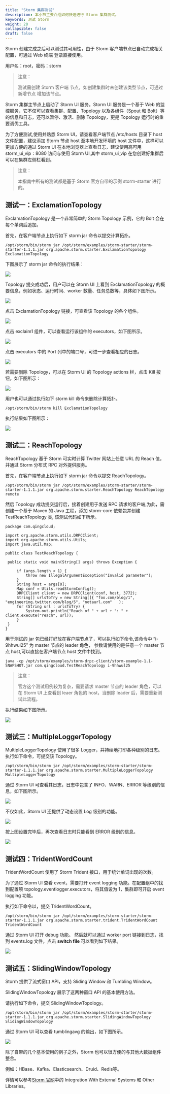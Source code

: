 ```yaml
---
title: "Storm 集群测试"
description: 本小节主要介绍如何快速进行 Storm 集群测试。 
keywords: 测试 Storm
weight: 20
collapsible: false
draft: false
---
```


Storm 创建完成之后可以测试其可用性，由于 Storm 客户端节点已自动完成相关配置，可通过 Web 终端 登录直接使用。

用户名：root，密码：storm

> 注意：
>
> 测试需创建 Storm 客户端 节点，如创建集群时未创建该类型节点，可通过 新增节点 增加该节点。

Storm 集群主节点上启动了 Storm UI 服务。Storm UI 服务是一个基于 Web 的监控服务，它不仅可以查看集群、配置、Topology 以及各组件（Spout 和 Bolt）等的信息和日志，还可以暂停、激活、删除 Topology，更是 Topology 运行时的重要调优工具。

为了方便测试,使用并熟悉 Storm UI，请查看客户端节点 /etc/hosts 目录下 host 文件配置，建议添加 Storm 节点 host 至本地开发环境的 host 文件中，这样可以更加方便的通过 Storm UI 在本地浏览器上查看日志，建议使用高可用 storm_ui_vip：8080 访问与使用 Storm UI,其中 storm_ui_vip 在您创建好集群后可以在集群左侧栏看到。

> 注意：
>
> 本指南中所有的测试都是基于 Storm 官方自带的示例 storm-starter 进行的。

## 测试一：ExclamationTopology

ExclamationTopology 是一个非常简单的 Storm Topology 示例，它的 Bolt 会在每个单词后追加。

首先，在客户端节点上执行如下 storm jar 命令以提交计算拓扑。

```
/opt/storm/bin/storm jar /opt/storm/examples/storm-starter/storm-starter-1.1.1.jar org.apache.storm.starter.ExclamationTopology ExclamationTopology
```

下图展示了 storm jar 命令的执行结果：

![](../../_images/ExclamationTopology-Submission.png)

Topology 提交成功后，用户可以在 Storm UI 上看到 ExclamationTopology 的概要信息，例如状态、运行时间、worker 数量、任务总数等，具体如下图所示。

![](../../_images/ExclamationTopology-Summary.png)

点击 ExclamationTopology 链接，可查看该 Topology 的各个组件。

![](../../_images/ExclamationTopology-Components.png)

点击 exclaim1 组件，可以查看运行该组件的 executors，如下图所示。

![](../../_images/ExclamationTopology-Exclaim1.png)

点击 executors 中的 Port 列中的端口号，可进一步查看相应的日志。

![](../../_images/ExclamationTopology-Log.png)

若需要删除 Topology，可以在 Storm UI 的 Topology actions 栏，点击 Kill 按钮，如下图所示：

![](../../_images/ExclamationTopology-UI-Kill.png)

用户也可以通过执行如下 storm kill 命令来删除计算拓扑。

```
/opt/storm/bin/storm kill ExclamationTopology
```

执行结果如下图所示：

![](../../_images/ExclamationTopology-Shell-Kill.png)

## 测试二：ReachTopology

ReachTopology 基于 Storm 可实时计算 Twitter 网站上任意 URL 的 Reach 值，并通过 Storm 分布式 RPC 对外提供服务。

首先，在客户端节点上执行如下 storm jar 命令以提交 ReachTopology。

```
/opt/storm/bin/storm jar /opt/storm/examples/storm-starter/storm-starter-1.1.1.jar org.apache.storm.starter.ReachTopology ReachTopology remote
```

然后 Topology 成功提交运行后，接着创建用于发送 RPC 请求的客户端,为此，需创建一个基于 Maven 的 Java 工程，添加 storm-core 依赖包并创建 TestReachTopology 类, 该测试代码如下所示。

```
package com.qingcloud;

import org.apache.storm.utils.DRPCClient;
import org.apache.storm.utils.Utils;
import java.util.Map;

public class TestReachTopology {

 public static void main(String[] args) throws Exception {

     if (args.length < 1) {
         throw new IllegalArgumentException("Invalid parameter");
     }
     String host = args[0];
     Map conf = Utils.readStormConfig();
     DRPCClient client = new DRPCClient(conf, host, 3772);
     String[] urlsToTry = new String[]{ "foo.com/blog/1", "engineering.twitter.com/blog/5", "notaurl.com"   };
     for (String url : urlsToTry) {
         System.out.println("Reach of " + url + ": " + client.execute("reach", url));
     }
 }
}
```

用于测试的 jar 包已经打好放在客户端节点了，可以执行如下命令,该命令中 “i-9hhwul25” 为 master 节点的 leader 角色， 参数请使用的是任意一个 master 节点 host,可以直接在客户端节点 host 文件中找到。

```
java -cp /opt/storm/examples/storm-drpc-client/storm-example-1.1-SNAPSHOT.jar com.qingcloud.TestReachTopology i-9hhwul25
```

> 注意：
>
> 官方这个测试用例较为复杂，需要请求 master 节点的 leader 角色，可以在 Storm UI 上查看到 leaer 角色的 host，当删除 leader 后，需要重新测试此流程。

执行结果如下图所示。

![](../../_images/rpc_result.png)

## 测试三：MultipleLoggerTopology

MultipleLoggerTopology 使用了很多 Logger，并持续地打印各种级别的日志。执行如下命令，可提交该 Topology。

```
/opt/storm/bin/storm jar /opt/storm/examples/storm-starter/storm-starter-1.1.1.jar org.apache.storm.starter.MultipleLoggerTopology MultipleLoggerTopology
```

通过 Storm UI 可查看其日志，日志中包含了 INFO、WARN、ERROR 等级别的信息，如下图所示。

![](../../_images/MultipleLoggerTopology-ALL-Level.png)

不仅如此，Storm UI 还提供了动态设置 Log 级别的功能。

![](../../_images/ui-set-log-level.png)

按上图设置完毕后，再次查看日志时只能看到 ERROR 级别的信息。

![](../../_images/MultipleLoggerTopology-Error-Level.png)

## 测试四：TridentWordCount

TridentWordCount 使用了 Storm Trident 接口，用于统计单词出现的次数。

为了通过 Storm UI 查看 event，需要打开 event logging 功能。在配置组中的找到配置项 topology.eventlogger.executors，将其值设为 1，集群即可开启 event logging 功能。

执行如下命令以，提交 TridentWordCount。

```
/opt/storm/bin/storm jar /opt/storm/examples/storm-starter/storm-starter-1.1.1.jar org.apache.storm.starter.trident.TridentWordCount TridentWordCount
```

通过 Storm UI 打开 debug 功能。 然后就可以通过 worker port 链接到日志，找到 events.log 文件，点击 **switch file** 可以看到如下结果。

![](../../_images/ui-debug-event.png)

## 测试五：SlidingWindowTopology

Storm 提供了流式窗口 API，支持 Sliding Window 和 Tumbling Window。

SlidingWindowTopology 展示了这两种窗口 API 的基本使用方法。

请执行如下命令，提交 SlidingWindowTopology。

```
/opt/storm/bin/storm jar /opt/storm/examples/storm-starter/storm-starter-1.1.1.jar org.apache.storm.starter.SlidingWindowTopology SlidingWindowTopology
```

通过 Storm UI 可以查看 tumblingavg 的输出，如下图所示。

![](../../_images/window-log.png)

除了自带的几个基本使用的例子之外，Storm 也可以很方便的与其他大数据组件整合。

例如：HBase、Kafka、Elasticsearch、Druid、Redis等。

详情可以参考[Storm 官网](http://storm.apache.org/releases/1.1.2/index.html)中的 Integration With External Systems 和 Other Libraries。

